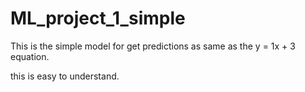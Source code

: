 # ML_project_1_simple
This is the simple model for get predictions as same as the   y = 1x + 3  equation. 

this is easy to understand. 

